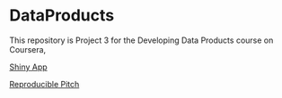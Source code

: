 # DataProducts

This repository is Project 3 for the Developing Data Products course on Coursera,

[Shiny App](https://moffett.shinyapps.io/chicagocrime/)

[Reproducible Pitch](http://rpubs.com/spornoc/DDP-Pitch)
